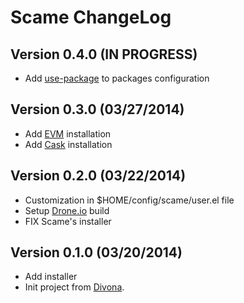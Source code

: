 # Scame ChangeLog

## Version 0.4.0 (IN PROGRESS)

- Add [use-package](https://github.com/jwiegley/use-package) to packages configuration

## Version 0.3.0 (03/27/2014)

- Add [EVM](https://github.com/rejeep/evm) installation
- Add [Cask](https://github.com/cask/cask) installation

## Version 0.2.0 (03/22/2014)

- Customization in $HOME/config/scame/user.el file
- Setup [Drone.io](https://drone.io) build
- FIX Scame's installer

## Version 0.1.0 (03/20/2014)

- Add installer
- Init project from [Divona](ttps://github.com/nlamirault/divona).
